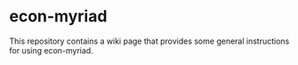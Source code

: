 # econ-myriad
This repository contains a wiki page that provides some general instructions for using econ-myriad.
